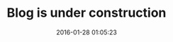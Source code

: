 ---
layout: post
title:  "Blog is under construction"
date:   2016-01-28 01:05:23
tags: [mindflow]
---